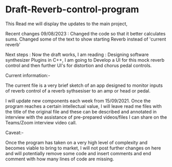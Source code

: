 # Draft-Reverb-control-program

This Read me will display the updates to the main project,


Recent changes 09/08/2023 :  Changed the code so that it better calculates sums.  Changed some of the text to show starting Reverb instead of 'current reverb'

Next steps : Now the draft works, I am reading : Designing software synthesizer Plugins in C++, I am going to Develop a UI for this mock reverb control and then
further UI's for  distortion and chorus pedal controls.



Current information:-

The current file is a very brief sketch of an app designed to monitor inputs of reverb control of a reverb sythsesiser to an amp or head or pedal.

I will update new components each week from 15/09/2021.   Once the program reaches a certain intellectual value, I will leave read me files with the title of the original file and these can be described and annotated in interview with the assistance of pre-prepared videos/files I can share on the Teams/Zoom interview video call.

Caveat:-

Once the program has taken on a very high level of complexity and becomes viable to bring to market, I will not post further changes on here and will potentially remove some code and insert comments and end comment with how many lines of code are missing.
